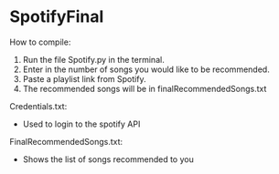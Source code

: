 # SpotifyFinal
How to compile:
1. Run the file Spotify.py in the terminal. 
2. Enter in the number of songs you would like to be recommended. 
3. Paste a playlist link from Spotify.
4. The recommended songs will be in finalRecommendedSongs.txt

Credentials.txt:
- Used to login to the spotify API

FinalRecommendedSongs.txt:
- Shows the list of songs recommended to you